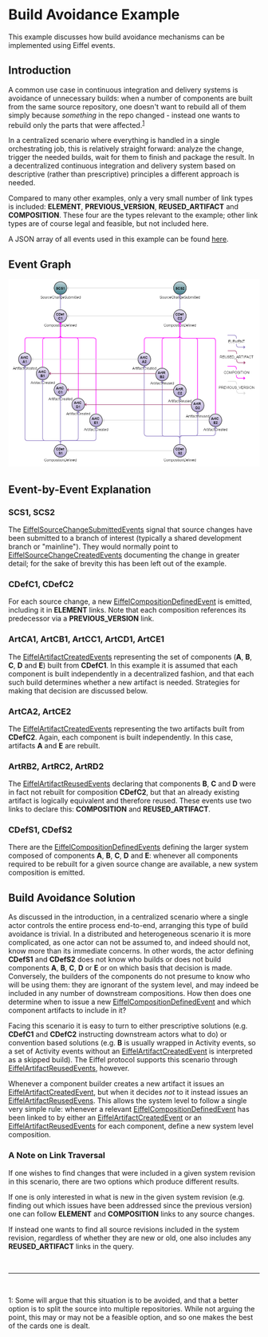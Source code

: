 # Build Avoidance Example
This example discusses how build avoidance mechanisms can be implemented using Eiffel events.

## Introduction
A common use case in continuous integration and delivery systems is avoidance of unnecessary builds: when a number of components are built from the same source repository, one doesn't want to rebuild all of them simply because _something_ in the repo changed - instead one wants to rebuild only the parts that were affected.<sup>[1](#footnote1)</sup>

In a centralized scenario where everything is handled in a single orchestrating job, this is relatively straight forward: analyze the change, trigger the needed builds, wait for them to finish and package the result. In a decentralized continuous integration and delivery system based on descriptive (rather than prescriptive) principles a different approach is needed.

Compared to many other examples, only a very small number of link types is included: __ELEMENT__, __PREVIOUS_VERSION__, __REUSED_ARTIFACT__ and __COMPOSITION__. These four are the types relevant to the example; other link types are of course legal and feasible, but not included here. 

A JSON array of all events used in this example can be found [here](../examples/flows/build-avoidance/events.json).

## Event Graph
![alt text](./build-avoidance.png "Event Graph of Build Avoidance Example")

## Event-by-Event Explanation
### SCS1, SCS2
The [EiffelSourceChangeSubmittedEvents](../eiffel-vocabulary/EiffelSourceChangeSubmittedEvent.md) signal that source changes have been submitted to a branch of interest (typically a shared development branch or "mainline"). They would normally point to [EiffelSourceChangeCreatedEvents](../eiffel-vocabulary/EiffelSourceChangeCreatedEvent.md) documenting the change in greater detail; for the sake of brevity this has been left out of the example. 

### CDefC1, CDefC2
For each source change, a new [EiffelCompositionDefinedEvent](../eiffel-vocabulary/EiffelCompositionDefinedEvent.md) is emitted, including it in __ELEMENT__ links. Note that each composition references its predecessor via a __PREVIOUS_VERSION__ link.

### ArtCA1, ArtCB1, ArtCC1, ArtCD1, ArtCE1
The [EiffelArtifactCreatedEvents](../eiffel-vocabulary/EiffelArtifactCreatedEvent.md) representing the set of components (__A__, __B__, __C__, __D__ and __E__) built from __CDefC1__. In this example it is assumed that each component is built independently in a decentralized fashion, and that each such build determines whether a new artifact is needed. Strategies for making that decision are discussed below.

### ArtCA2, ArtCE2
The [EiffelArtifactCreatedEvents](../eiffel-vocabulary/EiffelArtifactCreatedEvent.md) representing the two artifacts built from __CDefC2__. Again, each component is built independently. In this case, artifacts __A__ and __E__ are rebuilt.

### ArtRB2, ArtRC2, ArtRD2
The [EiffelArtifactReusedEvents](../eiffel-vocabulary/EiffelArtifactReusedEvent.md) declaring that components __B__, __C__ and __D__ were in fact not rebuilt for composition __CDefC2__, but that an already existing artifact is logically equivalent and therefore reused. These events use two links to declare this: __COMPOSITION__ and __REUSED_ARTIFACT__.

### CDefS1, CDefS2
There are the [EiffelCompositionDefinedEvents](../eiffel-vocabulary/EiffelCompositionDefinedEvent.md) defining the larger system composed of components __A__, __B__, __C__, __D__ and __E__: whenever all components required to be rebuilt for a given source change are available, a new system composition is emitted.

## Build Avoidance Solution
As discussed in the introduction, in a centralized scenario where a single actor controls the entire process end-to-end, arranging this type of build avoidance is trivial. In a distributed and heterogeneous scenario it is more complicated, as one actor can not be assumed to, and indeed should not, know more than its immediate concerns. In other words, the actor defining __CDefS1__ and __CDefS2__ does not know who builds or does not build components __A__, __B__, __C__, __D__ or __E__ or on which basis that decision is made. Conversely, the builders of the components do not presume to know who will be using them: they are ignorant of the system level, and may indeed be included in any number of downstream compositions. How then does one determine when to issue a new [EiffelCompositionDefinedEvent](../eiffel-vocabulary/EiffelCompositionDefinedEvent.md) and which component artifacts to include in it?

Facing this scenario it is easy to turn to either prescriptive solutions (e.g. __CDefC1__ and __CDefC2__ instructing downstream actors what to do) or convention based solutions (e.g. __B__ is usually wrapped in Activity events, so a set of Activity events without an [EiffelArtifactCreatedEvent](../eiffel-vocabulary/EiffelArtifactCreatedEvent.md) is interpreted as a skipped build). The Eiffel protocol supports this scenario through [EiffelArtifactReusedEvents](../eiffel-vocabulary/EiffelArtifactReusedEvent.md), however.

Whenever a component builder creates a new artifact it issues an [EiffelArtifactCreatedEvent](../eiffel-vocabulary/EiffelArtifactCreatedEvent.md), but when it decides _not_ to it instead issues an [EiffelArtifactReusedEvens](../eiffel-vocabulary/EiffelArtifactReusedEvent.md). This allows the system level to follow a single very simple rule: whenever a relevant [EiffelCompositionDefinedEvent](../eiffel-vocabulary/EiffelCompositionDefinedEvent.md) has been linked to by either an [EiffelArtifactCreatedEvent](../eiffel-vocabulary/EiffelArtifactCreatedEvent.md) or an [EiffelArtifactReusedEvents](../eiffel-vocabulary/EiffelArtifactReusedEvent.md) for each component, define a new system level composition.

### A Note on Link Traversal
If one wishes to find changes that were included in a given system revision in this scenario, there are two options which produce different results.

If one is only interested in what is new in the given system revision (e.g. finding out which issues have been addressed since the previous version) one can follow __ELEMENT__ and __COMPOSITION__ links to any source changes.

If instead one wants to find all source revisions included in the system revision, regardless of whether they are new or old, one also includes any __REUSED_ARTIFACT__ links in the query.

&nbsp;
&nbsp;

------------------
&nbsp;

<a name="footnote1">1</a>: Some will argue that this situation is to be avoided, and that a better option is to split the source into multiple repositories. While not arguing the point, this may or may not be a feasible option, and so one makes the best of the cards one is dealt.
